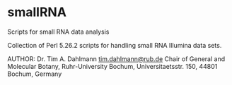 # smallRNA
Scripts for small RNA data analysis

Collection of Perl 5.26.2 scripts for handling small RNA Illumina data sets.

AUTHOR: 
Dr. Tim A. Dahlmann
tim.dahlmann@rub.de
Chair of General and Molecular Botany,
Ruhr-University Bochum,
Universitaetsstr. 150,
44801 Bochum, Germany
